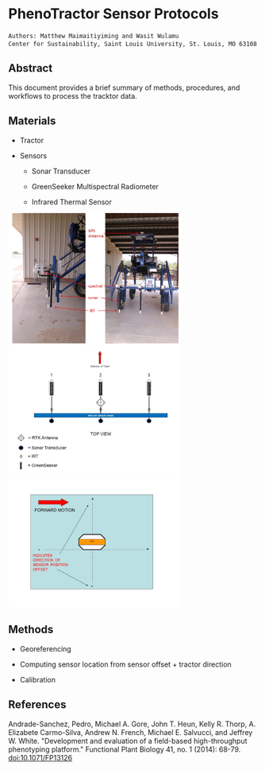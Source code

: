 # PhenoTractor Sensor Protocols 

    Authors: Matthew Maimaitiyiming and Wasit Wulamu
    Center for Sustainability, Saint Louis University, St. Louis, MO 63108

## Abstract
This document provides a brief summary of methods, procedures, and workflows to process the tracktor data. 

## Materials

- Tractor

- Sensors

  - Sonar Transducer

  - GreenSeeker Multispectral Radiometer

  - Infrared Thermal Sensor

<img src="../assets/phenotractor_sensors.JPG" width=350>

<img src="../assets/phenotractor_sensor_diagram.JPG" width=350>

<img src="../assets/phenotractor_sensor_offset.JPG" width=350>

## Methods

- Georeferencing

- Computing sensor location from sensor offset + tractor direction

- Calibration

## References

Andrade-Sanchez, Pedro, Michael A. Gore, John T. Heun, Kelly R. Thorp, A. Elizabete Carmo-Silva, Andrew N. French, Michael E. Salvucci, and Jeffrey W. White. "Development and evaluation of a field-based high-throughput phenotyping platform." Functional Plant Biology 41, no. 1 (2014): 68-79. [doi:10.1071/FP13126](http://dx.doi.org/10.1071/FP13126)
